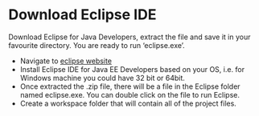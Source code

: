 # Download Eclipse IDE

Download Eclipse for Java Developers, extract the file and save it in your favourite directory. You are ready to run ‘eclipse.exe’.

- Navigate to [eclipse website](http://www.eclipse.org/downloads)
- Install Eclipse IDE for Java EE Developers based on your OS, i.e. for Windows machine you could have 32 bit or 64bit.
- Once extracted the .zip file, there will be a file in the Eclipse folder named eclipse.exe. You can double click on the file to run Eclipse.
- Create a workspace folder that will contain all of the project files.
